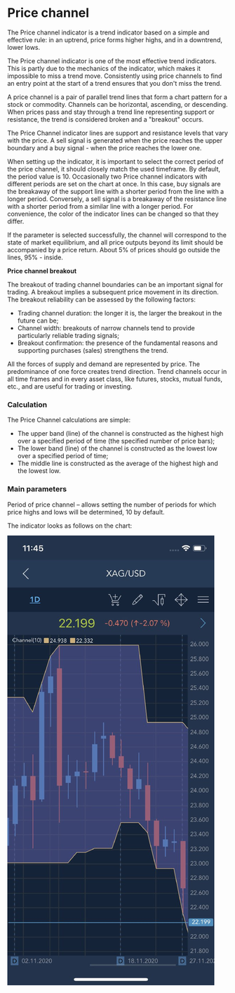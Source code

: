 # Price channel

The Price channel indicator is a trend indicator based on a simple and effective rule: in an uptrend, price forms higher highs, and in a downtrend, lower lows.

The Price channel indicator is one of the most effective trend indicators. This is partly due to the mechanics of the indicator, which makes it impossible to miss a trend move. Consistently using price channels to find an entry point at the start of a trend ensures that you don't miss the trend.

A price channel is a pair of parallel trend lines that form a chart pattern for a stock or commodity. Channels can be horizontal, ascending, or descending. When prices pass and stay through a trend line representing support or resistance, the trend is considered broken and a "breakout" occurs.

The Price Channel indicator lines are support and resistance levels that vary with the price. A sell signal is generated when the price reaches the upper boundary and a buy signal - when the price reaches the lower one.

When setting up the indicator, it is important to select the correct period of the price channel, it should closely match the used timeframe. By default, the period value is 10. Occasionally two Price channel indicators with different periods are set on the chart at once. In this case, buy signals are the breakaway of the support line with a shorter period from the line with a longer period. Conversely, a sell signal is a breakaway of the resistance line with a shorter period from a similar line with a longer period. For convenience, the color of the indicator lines can be changed so that they differ.

If the parameter is selected successfully, the channel will correspond to the state of market equilibrium, and all price outputs beyond its limit should be accompanied by a price return. About 5% of prices should go outside the lines, 95% - inside.

**Price channel breakout**

The breakout of trading channel boundaries can be an important signal for trading. A breakout implies a subsequent price movement in its direction. The breakout reliability can be assessed by the following factors:

* Trading channel duration: the longer it is, the larger the breakout in the future can be;
* Channel width: breakouts of narrow channels tend to provide particularly reliable trading signals;
* Breakout confirmation: the presence of the fundamental reasons and supporting purchases \(sales\) strengthens the trend.

All the forces of supply and demand are represented by price. The predominance of one force creates trend direction. Trend channels occur in all time frames and in every asset class, like futures, stocks, mutual funds, etc., and are useful for trading or investing. 

### Calculation

The Price Channel calculations are simple:

* The upper band \(line\) of the channel is constructed as the highest high over a specified period of time \(the specified number of price bars\);
*  The lower band \(line\) of the channel is constructed as the lowest low over a specified period of time;
*  The middle line is constructed as the average of the highest high and the lowest low.

### Main parameters

Period of price channel – allows setting the number of periods for which price highs and lows will be determined, 10 by default.

The indicator looks as follows on the chart:

![](../../../../../.gitbook/assets/channel%20%282%29.jpg)

